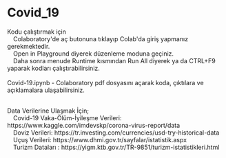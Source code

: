 # Covid_19

Kodu çalıştırmak için <br>
&emsp;Colaboratory'de aç butonuna tıklayıp Colab'da giriş yapmanız gerekmektedir.<br>
&emsp;Open in Playground diyerek düzenleme moduna geçiniz.<br>
&emsp;Daha sonra menude Runtime kısmından Run All diyerek ya da CTRL+F9 yaparak kodları çalıştırabilirsiniz.<br>
  <br>
Covid-19.ipynb - Colaboratory pdf dosyasını açarak koda, çıktılara ve açıklamalara ulaşabilirsiniz.<br>

<br>
Data Verilerine Ulaşmak İçin;<br>
&emsp;Covid-19 Vaka-Ölüm-İyileşme Verileri: https://www.kaggle.com/imdevskp/corona-virus-report/data<br>
&emsp;Doviz Verileri: https://tr.investing.com/currencies/usd-try-historical-data<br>
&emsp;Uçuş Verileri: https://www.dhmi.gov.tr/sayfalar/istatistik.aspx<br>
&emsp;Turizm Dataları : https://yigm.ktb.gov.tr/TR-9851/turizm-istatistikleri.html<br>
